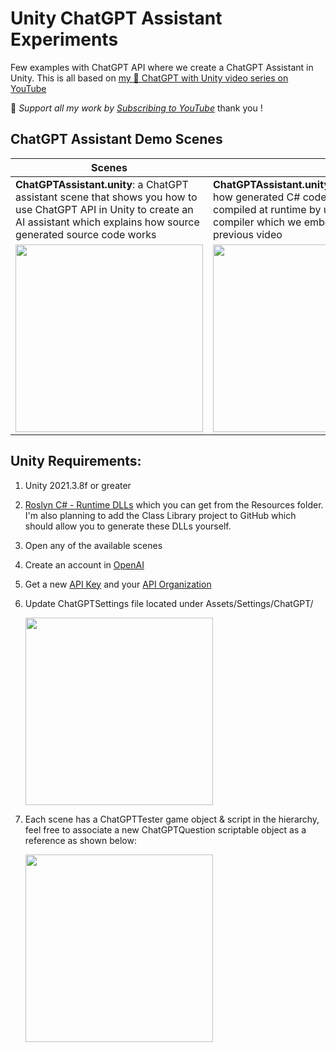 # Unity ChatGPT Assistant Experiments
Few examples with ChatGPT API where we create a ChatGPT Assistant in Unity. This is all based on [my 🤖 ChatGPT with Unity video series on YouTube](https://www.youtube.com/watch?v=6pWoVRYNWws&list=PLQMQNmwN3Fvxec05vELA3D05-Y93LzFt_&index=6)

🔔 *Support all my work by [Subscribing to YouTube](https://www.youtube.com/@dilmerv?sub_confirmation=1)* thank you !

## ChatGPT Assistant Demo Scenes

|Scenes||
|---|---|
|**ChatGPTAssistant.unity**: a ChatGPT assistant scene that shows you how to use ChatGPT API in Unity to create an AI assistant which explains how source generated source code works|**ChatGPTAssistant.unity**: showing you how generated C# code can also be compiled at runtime by using Roslyn C# compiler which we embedded in a previous video|
|<img src="https://github.com/dilmerv/UnityChatGPTAssistant/blob/master/docs/images/ChatGPTAssistant_1.gif" width="300">|<img src="https://github.com/dilmerv/UnityChatGPTAssistant/blob/master/docs/images/ChatGPTAssistant_2.gif" width="300">|

## Unity Requirements:
1. Unity 2021.3.8f or greater
2. [Roslyn C# - Runtime DLLs](https://github.com/dilmerv/UnityRoslynDemos) which you can get from the Resources folder. I'm also planning to add the Class Library project to GitHub which should allow you to generate these DLLs yourself.
3. Open any of the available scenes
4. Create an account in [OpenAI](https://platform.openai.com/signup)
5. Get a new [API Key](https://platform.openai.com/account/api-keys) and your [API Organization](https://platform.openai.com/account/org-settings)
6. Update ChatGPTSettings file located under Assets/Settings/ChatGPT/
   
   <img src="https://github.com/dilmerv/UnityChatGPTAssistant/blob/master/docs/images/ChatGPTSettings.png" width="300">

7. Each scene has a ChatGPTTester game object & script in the hierarchy, feel free to associate a new ChatGPTQuestion scriptable object as a reference as shown below:

   <img src="https://github.com/dilmerv/UnityChatGPTAssistant/blob/master/docs/images/ChatGPTQuestion.png" width="300">

